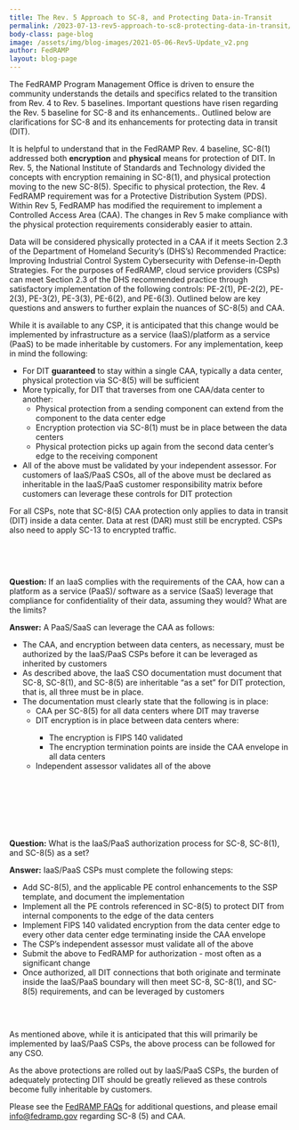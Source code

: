 ```yaml
---
title: The Rev. 5 Approach to SC-8, and Protecting Data-in-Transit
permalink: /2023-07-13-rev5-approach-to-sc8-protecting-data-in-transit/
body-class: page-blog
image: /assets/img/blog-images/2021-05-06-Rev5-Update_v2.png
author: FedRAMP
layout: blog-page
---
```

The FedRAMP Program Management Office is driven to ensure the community understands the details and specifics related to the transition from Rev. 4 to Rev. 5 baselines. Important questions have risen regarding the Rev. 5 baseline for SC-8 and its enhancements.. Outlined below are clarifications for SC-8 and its enhancements for protecting data in transit (DIT). 

It is helpful to understand that in the FedRAMP Rev. 4 baseline, SC-8(1) addressed both **encryption** and **physical** means for protection of DIT. In Rev. 5, the National Institute of Standards and Technology divided the concepts with encryption remaining in SC-8(1), and physical protection moving to the new SC-8(5). Specific to physical protection, the Rev. 4 FedRAMP requirement was for a Protective Distribution System (PDS). Within Rev 5, FedRAMP has modified the requirement to implement a Controlled Access Area (CAA). The changes in Rev 5 make compliance with the physical protection requirements considerably easier to attain.

Data will be considered physically protected in a CAA if it meets Section 2.3 of the Department of Homeland Security’s (DHS’s) Recommended Practice: Improving Industrial Control System Cybersecurity with Defense-in-Depth Strategies. For the purposes of FedRAMP, cloud service providers (CSPs) can meet Section 2.3 of the DHS recommended practice through satisfactory implementation of the following controls: PE-2(1), PE-2(2), PE-2(3), PE-3(2), PE-3(3), PE-6(2), and PE-6(3).  Outlined below are key questions and answers to further explain the nuances of SC-8(5) and CAA. 

While it is available to any CSP, it is anticipated that this change would be implemented by infrastructure as a service (IaaS)/platform as a service (PaaS) to be made inheritable by customers. For any implementation, keep in mind the following:
- For DIT **guaranteed** to stay within a single CAA, typically a data center, physical protection via SC-8(5) will be sufficient
- More typically, for DIT that traverses from one CAA/data center to another:
  - Physical protection from a sending component can extend from the component to the data center edge
  - Encryption protection via SC-8(1) must be in place between the data centers
  - Physical protection picks up again from the second data center’s edge to the receiving component 
- All of the above must be validated by your independent assessor. For customers of IaaS/PaaS CSOs, all of the above must be declared as inheritable in the IaaS/PaaS customer responsibility matrix before customers can leverage these controls for DIT protection

For all CSPs, note that SC-8(5) CAA protection only applies to data in transit (DIT) inside a data center. Data at rest (DAR) must still be encrypted. CSPs also need to apply SC-13 to encrypted traffic.

<section class="fedramp-page-container lightest-gray-bkg" style="margin-top:30px">
	<div class="grid-container " style="padding: 2rem 0" >
		<div class="full-row grid-row">
			<div class="full-col desktop:grid-col-12">
<p><b>Question:</b> If an IaaS complies with the requirements of the CAA, how can a platform as a service (PaaS)/ software as a service (SaaS) leverage that compliance for confidentiality of their data, assuming they would? What are the limits?</p>

<p><b>Answer:</b> A PaaS/SaaS can leverage the CAA as follows:</p>
<ul>
	<li>The CAA, and encryption between data centers, as necessary, must be authorized by the IaaS/PaaS CSPs before it can be leveraged as inherited by customers</li>
	<li>As described above, the IaaS CSO documentation must document that SC-8, SC-8(1), and SC-8(5) are inheritable “as a set” for DIT protection, that is, all three must be in place.</li> 
	<li>The documentation must clearly state that the following is in place:
		<ul>
			<li>CAA per SC-8(5) for all data centers where DIT may traverse</li>
			<li>DIT encryption is in place between data centers where:</li>
				<ul>
					<li>The encryption is FIPS 140 validated</li> 
					<li>The encryption termination points are inside the CAA envelope in all data centers</li>
				</ul>
			<li>Independent assessor validates all of the above</li>
   		</ul>
	</li>
</ul>
			</div>
		</div>
	</div>
</section>

<section class="fedramp-page-container lightest-gray-bkg" style="margin-top:30px">
	<div class="grid-container " style="padding: 2rem 0" >
		<div class="full-row grid-row">
			<div class="full-col desktop:grid-col-12">
<p></p><b>Question:</b> What is the IaaS/PaaS authorization process for SC-8, SC-8(1), and SC-8(5) as a set?</p>

<p><b>Answer:</b>  IaaS/PaaS CSPs must complete the following steps:</p>
<ul>
	<li>Add SC-8(5), and the applicable PE control enhancements to the SSP template, and document the implementation</li>
	<li>Implement all the PE controls referenced in SC-8(5) to protect DIT from internal components to the edge of the data centers</li>
	<li>Implement FIPS 140 validated encryption from the data center edge to every other data center edge terminating inside the CAA envelope</li>
	<li>The CSP’s independent assessor must validate all of the above</li>
	<li>Submit the above to FedRAMP for authorization - most often as a significant change</li>
	<li>Once authorized, all DIT connections that both originate and terminate inside the IaaS/PaaS boundary will then meet SC-8, SC-8(1), and SC-8(5) requirements, and can be leveraged by customers</li>
</ul>
			</div>
		</div>
	</div>
</section>

As mentioned above, while it is anticipated that this will primarily be implemented by IaaS/PaaS CSPs, the above process can be followed for any CSO.

As the above protections are rolled out by IaaS/PaaS CSPs, the burden of adequately protecting DIT should be greatly relieved as these controls become fully inheritable by customers.

Please see the <a href="https://www.fedramp.gov/faqs/" target="_blank" rel="noopener noreferrer">FedRAMP FAQs</a> for additional questions, and please email <a href="mailto:info@fedramp.gov">info@fedramp.gov</a> regarding SC-8 (5) and CAA.
